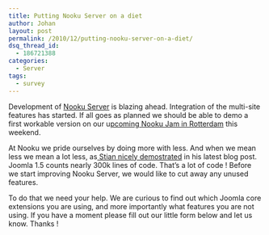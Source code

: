 ```yaml
---
title: Putting Nooku Server on a diet
author: Johan
layout: post
permalink: /2010/12/putting-nooku-server-on-a-diet/
dsq_thread_id:
  - 186721388
categories:
  - Server
tags:
  - survey
---
```

Development of [Nooku Server][1] is blazing ahead. Integration of the multi-site features has started. If all goes as planned we should be able to demo a first workable version on our u[pcoming Nooku Jam in Rotterdam][2] this weekend.

At Nooku we pride ourselves by doing more with less. And when we mean less we mean a lot less, as[ Stian nicely demostrated][3] in his latest blog post.   
Joomla 1.5 counts nearly 300k lines of code. That&#8217;s a lot of code ! Before we start improving Nooku Server, we would like to cut away any unused features.

To do that we need your help. We are curious to find out which Joomla core extensions you are using, and more importantly what features you are not using. If you have a moment please fill out our little form below and let us know. Thanks !  
<!--more-->

 [1]: http://blog.nooku.org/2010/12/nooku-server-joomla-on-steroids/
 [2]: http://blog.nooku.org/2010/11/nooku-jam-rotterdam/
 [3]: http://blog.nooku.org/2010/12/ajax-widgets-with-nooku-framework/